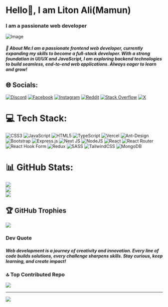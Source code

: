 <h1>Hello👏, I am Liton Ali(Mamun)</h1>
<h3>I am a passionate web developer </h3>

<img 
  src="https://scontent.fdac41-1.fna.fbcdn.net/v/t39.30808-6/480230359_1138102967766394_8150422239519202882_n.png?_nc_cat=109&ccb=1-7&_nc_sid=cc71e4&_nc_eui2=AeHple0uKvrIRoZWyPgCEAReRiH110yZq61GIfXXTJmrrXNxWKUs_9rCyPdeHkxIyX61Y1VLS7khWxTNl8gT8ITl&_nc_ohc=j9ky8GHxbOAQ7kNvgHbjUCo&_nc_oc=AdhX3gIrMZkRyLzl2Korzi4V0UPXZkXdkv--9ijfF1XakEvOByp1nxBe4gkYAeQPB-A&_nc_zt=23&_nc_ht=scontent.fdac41-1.fna&_nc_gid=ASCyBD6wrFi9onlMK3WDKAT&oh=00_AYBgTMvsWBPQNVxTFIaB9A7u9FemtLP9B_Aq2XbqD8dtAw&oe=67B534C9" 
  alt="Image"><img/>
##### 💫 About Me:I am a passionate frontend web developer, currently expanding my skills to become a full-stack developer. With a strong foundation in UI/UX and JavaScript, I am exploring backend technologies to build seamless, end-to-end web applications. Always eager to learn and grow!

## 🌐 Socials:
[![Discord](https://img.shields.io/badge/Discord-%237289DA.svg?logo=discord&logoColor=white)](https://discord.com/channels/@me) 
[![Facebook](https://img.shields.io/badge/Facebook-%231877F2.svg?logo=Facebook&logoColor=white)](https://www.facebook.com/TTP2660) 
[![Instagram](https://img.shields.io/badge/Instagram-%23E4405F.svg?logo=Instagram&logoColor=white)](https://www.instagram.com/litonalmamun9118/) 
[![Reddit](https://img.shields.io/badge/Reddit-%23FF4500.svg?logo=Reddit&logoColor=white)](https://www.reddit.com/user/Alternative_Word8248/) 
[![Stack Overflow](https://img.shields.io/badge/-Stackoverflow-FE7A16?logo=stack-overflow&logoColor=white)](https://stackoverflow.com/users/28629303/liton-ali)
[![X](https://img.shields.io/badge/X-black.svg?logo=X&logoColor=white)](https://x.com/MdLiton65961236) 

# 💻 Tech Stack:
![CSS3](https://img.shields.io/badge/css3-%231572B6.svg?style=for-the-badge&logo=css3&logoColor=white) ![JavaScript](https://img.shields.io/badge/javascript-%23323330.svg?style=for-the-badge&logo=javascript&logoColor=%23F7DF1E) ![HTML5](https://img.shields.io/badge/html5-%23E34F26.svg?style=for-the-badge&logo=html5&logoColor=white) ![TypeScript](https://img.shields.io/badge/typescript-%23007ACC.svg?style=for-the-badge&logo=typescript&logoColor=white) ![Vercel](https://img.shields.io/badge/vercel-%23000000.svg?style=for-the-badge&logo=vercel&logoColor=white) ![Ant-Design](https://img.shields.io/badge/-AntDesign-%230170FE?style=for-the-badge&logo=ant-design&logoColor=white) ![Bootstrap](https://img.shields.io/badge/bootstrap-%238511FA.svg?style=for-the-badge&logo=bootstrap&logoColor=white) ![Express.js](https://img.shields.io/badge/express.js-%23404d59.svg?style=for-the-badge&logo=express&logoColor=%2361DAFB) ![Next JS](https://img.shields.io/badge/Next-black?style=for-the-badge&logo=next.js&logoColor=white) ![NodeJS](https://img.shields.io/badge/node.js-6DA55F?style=for-the-badge&logo=node.js&logoColor=white) ![React](https://img.shields.io/badge/react-%2320232a.svg?style=for-the-badge&logo=react&logoColor=%2361DAFB) ![React Router](https://img.shields.io/badge/React_Router-CA4245?style=for-the-badge&logo=react-router&logoColor=white) ![React Hook Form](https://img.shields.io/badge/React%20Hook%20Form-%23EC5990.svg?style=for-the-badge&logo=reacthookform&logoColor=white) ![Redux](https://img.shields.io/badge/redux-%23593d88.svg?style=for-the-badge&logo=redux&logoColor=white) ![SASS](https://img.shields.io/badge/SASS-hotpink.svg?style=for-the-badge&logo=SASS&logoColor=white) ![TailwindCSS](https://img.shields.io/badge/tailwindcss-%2338B2AC.svg?style=for-the-badge&logo=tailwind-css&logoColor=white) ![MongoDB](https://img.shields.io/badge/MongoDB-%234ea94b.svg?style=for-the-badge&logo=mongodb&logoColor=white)
# 📊 GitHub Stats:
![](https://github-readme-stats.vercel.app/api?username=saad-mamun&theme=dark&hide_border=true&include_all_commits=false&count_private=false)<br/>
![](https://github-readme-streak-stats.herokuapp.com/?user=saad-mamun&theme=dark&hide_border=true)<br/>
![](https://github-readme-stats.vercel.app/api/top-langs/?username=saad-mamun&theme=dark&hide_border=true&include_all_commits=false&count_private=false&layout=compact)

## 🏆 GitHub Trophies
![](https://github-profile-trophy.vercel.app/?username=saad-mamun&theme=radical&no-frame=true&no-bg=false&margin-w=4)

<h3>Dev Quote<h3/>
<h5>Web development is a journey of creativity and innovation. Every line of code builds solutions, every challenge sharpens skills. Stay curious, keep learning, and create impact!</h5>

### 🔝 Top Contributed Repo
![](https://github-contributor-stats.vercel.app/api?username=saad-mamun&limit=5&theme=dark&combine_all_yearly_contributions=true)

---
[![](https://visitcount.itsvg.in/api?id=saad-mamun&icon=0&color=0)](https://visitcount.itsvg.in)

<!-- Proudly created with GPRM ( https://gprm.itsvg.in ) -->
